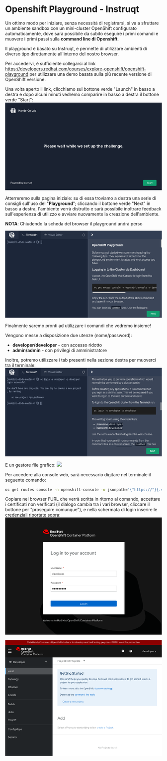 # Openshift Playground - Instruqt

Un ottimo modo per iniziare, senza necessità di registrarsi, si va a sfruttare un ambiente sandbox con un mini-cluster OpenShift configurato automaticamente, dove sarà possibile da subito eseguire i primi comandi e muovere i primi passi sulla **command line di Openshift**.

Il playground è basato su Instruqt, e permette di utilizzare ambienti di diverso tipo direttamente all'interno del nostro browser.

Per accedervi, è sufficiente collegarsi al link https://developers.redhat.com/courses/explore-openshift/openshift-playground per utilizzare una demo basata sulla più recente versione di OpenShift versione.

Una volta aperto il link, clicchiamo sul bottone verde "Launch" in basso a destra e dopo alcuni minuti vedremo comparire in basso a destra il bottone verde "Start":
![](images/instruqt-start.png)

Atterreremo sulla pagina iniziale: su di essa troviamo a destra una serie di consigli sull'uso del "**Playground**"; cliccando il bottone verde "Next" in basso a destra, l'ambiente verrà distrutto e sarà possibile inoltrare feedback sull'esperienza di utilizzo e avviare nuovamente la creazione dell'ambiente.

**NOTA**: Chiudendo la scheda del browser il playground andrà perso

![](images/instruqt-terminal-view.png)

Finalmente saremo pronti ad utilizzare i comandi che vedremo insieme!

Vengono messe a disposizione due utenze (nome/password):
- **developer/developer** - con accesso ridotto
- **admin/admin** - con privilegi di amministratore

Inoltre, potremo utilizzare i tab presenti nella sezione destra per muoverci tra il terminale:
![](images/instruqt-terminal-login.png)

E un gestore file grafico:
![](images/instruqt-file-manager.png)

Per accedere alla console web, sarà necessario digitare nel terminale il seguente comando:
```bash
oc get routes console -n openshift-console -o jsonpath='{"https://"}{.spec.host}{"\n"}'
```

Copiare nel browser l'URL che verrà scritta in ritorno al comando, accettare i certificati non verificati (il dialogo cambia tra i vari browser, cliccare il bottone per "proseguire comunque"), e nella schermata di login inserire le credenziali riportate sopra:
![](images/instruqt-console-login.png)

![](images/instruqt-console.png)
